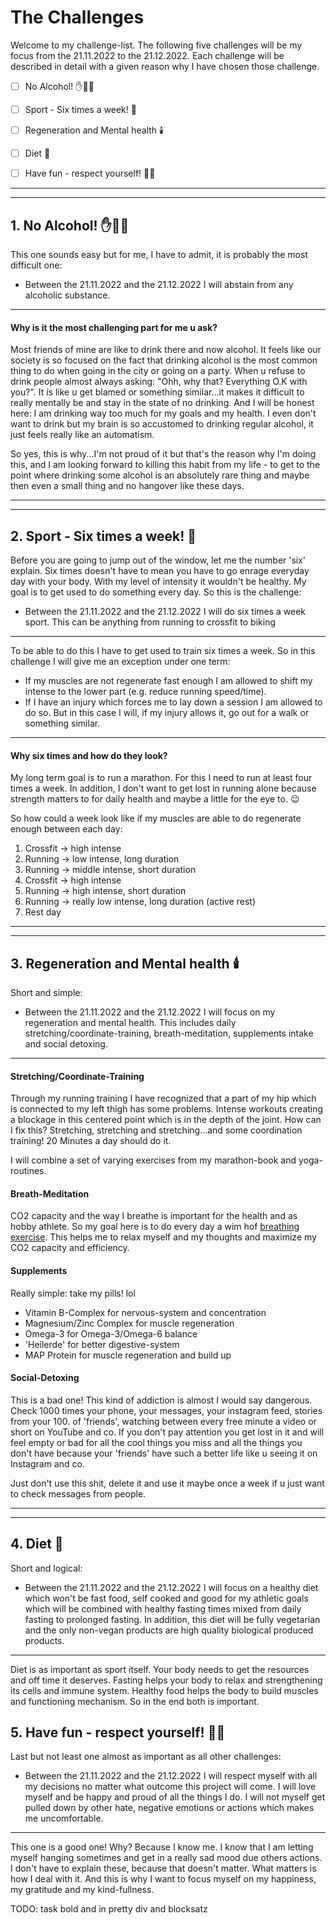 # The Challenges

Welcome to my challenge-list. The following five challenges will be my focus from the 21.11.2022 to the 21.12.2022. Each
challenge will be described in detail with a given reason why I have chosen those challenge.

- [ ] No Alcohol! ✋🍷🛑
- [ ] Sport - Six times a week! 🏃
- [ ] Regeneration and Mental health 🕯️
- [ ] Diet 🍲
- [ ] Have fun - respect yourself! 🙏🏽


---
---

## 1. No Alcohol! ✋🍷🛑

This one sounds easy but for me, I have to admit, it is probably the most difficult one:

- Between the 21.11.2022 and the 21.12.2022 I will abstain from any alcoholic substance.

---

#### Why is it the most challenging part for me u ask?

Most friends of mine are like to drink there and now alcohol. It feels like our society is so focused on the fact that
drinking alcohol is the most common thing to do when going in the city or going on a party. When u refuse to drink
people almost always asking: "Ohh, why that? Everything O.K with you?". It is like u get blamed or something
similar...it makes it difficult to really mentally be and stay in the state of no drinking. And I will be honest here: I
am drinking way too much for my goals and my health. I even don't want to drink but my brain is so accustomed to
drinking regular alcohol, it just feels really like an automatism.

So yes, this is why...I'm not proud of it but that's the reason why I'm doing this, and I am looking forward to killing
this habit from my life - to get to the point where drinking some alcohol is an absolutely rare thing and maybe then
even a small thing and no hangover like these days.

---
---

## 2. Sport - Six times a week! 🏃

Before you are going to jump out of the window, let me the number 'six' explain. Six times doesn't have to mean you have
to go enrage everyday day with your body. With my level of intensity it wouldn't be healthy. My goal is to get used to
do something every day. So this is the challenge:

- Between the 21.11.2022 and the 21.12.2022 I will do six times a week sport. This can be anything from running to
  crossfit to biking

---
To be able to do this I have to get used to train six times a week. So in this challenge I will give me an exception
under one term:

- If my muscles are not regenerate fast enough I am allowed to shift my intense to the lower part (e.g. reduce running
  speed/time).
- If I have an injury which forces me to lay down a session I am allowed to do so. But in this case I will, if my injury
  allows it, go out for a walk or something similar.

---

#### Why six times and how do they look?

My long term goal is to run a marathon. For this I need to run at least four times a week. In addition, I don't want to
get lost in running alone because strength matters to for daily health and maybe a little for the eye to. 😉

So how could a week look like if my muscles are able to do regenerate enough between each day:

<ol>
<li>Crossfit    -> high intense</li>
<li>Running     -> low intense, long duration</li>
<li>Running     -> middle intense, short duration</li>
<li>Crossfit    -> high intense</li>
<li>Running     -> high intense, short duration</li>
<li>Running     -> really low intense, long duration (active rest)</li>
<li>Rest day</li>
</ol>

---
---

## 3. Regeneration and Mental health 🕯️

Short and simple:

- Between the 21.11.2022 and the 21.12.2022 I will focus on my regeneration and mental health. This includes daily
  stretching/coordinate-training, breath-meditation, supplements intake and social detoxing.

---

#### Stretching/Coordinate-Training

Through my running training I have recognized that a part of my hip which is connected to my left thigh has some
problems. Intense workouts creating a blockage in this centered point which is in the depth of the joint. How can I fix
this? Stretching, stretching and stretching...and some coordination training! 20 Minutes a day should do it.

I will combine a set of varying exercises from my marathon-book and yoga-routines.

#### Breath-Meditation

CO2 capacity and the way I breathe is important for the health and as hobby athlete. So my goal here is to do every day
a wim hof [breathing exercise](https://www.youtube.com/watch?v=tybOi4hjZFQ). This helps me to relax myself and my
thoughts and maximize my CO2 capacity and efficiency.

#### Supplements

Really simple: take my pills! lol

<ul>
<li>Vitamin B-Complex for nervous-system and concentration</li>
<li>Magnesium/Zinc Complex for muscle regeneration</li>
<li>Omega-3 for Omega-3/Omega-6 balance</li>
<li>'Heilerde' for better digestive-system</li>
<li>MAP Protein for muscle regeneration and build up</li>
</ul>

#### Social-Detoxing

This is a bad one! This kind of addiction is almost I would say dangerous. Check 1000 times your phone, your messages,
your instagram feed, stories from your 100. of 'friends', watching between every free minute a video or short on YouTube
and co. If you don't pay attention you get lost in it and will feel empty or bad for all the cool things you miss and
all the things you don't have because your 'friends' have such a better life like u seeing it on Instagram and co.

Just don't use this shit, delete it and use it maybe once a week if u just want to check messages from people.

---
---

## 4. Diet 🍲

Short and logical:

- Between the 21.11.2022 and the 21.12.2022 I will focus on a healthy diet which won't be fast food, self cooked and
  good for my athletic goals which will be combined with healthy fasting times mixed from daily fasting to prolonged
  fasting. In addition, this diet will be fully vegetarian and the only non-vegan products are high quality biological
  produced products.

---

Diet is as important as sport itself. Your body needs to get the resources and off time it deserves. Fasting helps your
body to relax and strengthening its cells and immune system. Healthy food helps the body to build muscles and
functioning mechanism. So in the end both is important.

## 5. Have fun - respect yourself! 🙏🏽

Last but not least one almost as important as all other challenges:

- Between the 21.11.2022 and the 21.12.2022 I will respect myself with all my decisions no matter what outcome this
  project will come. I will love myself and be happy and proud of all the things I do. I will not myself get pulled down
  by other hate, negative emotions or actions which makes me uncomfortable.

---

This one is a good one! Why? Because I know me. I know that I am letting myself hanging sometimes and get in a really
sad mood due others actions. I don't have to explain these, because that doesn't matter. What matters is how I deal with
it. And this is why I want to focus myself on my happiness, my gratitude and my kind-fullness.

TODO: task bold and in pretty div and blocksatz

